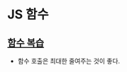 # JS 함수
## [함수 복습](https://github.com/dudcks5477/Front_end/tree/master/JS/js_essentials/js_function/js/ex1.js)
- 함수 호출은 최대한 줄여주는 것이 좋다.